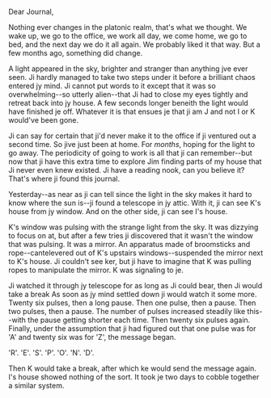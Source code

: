 Dear Journal,

Nothing ever changes in the platonic realm, that's what we thought.
We wake up, we go to the office, we work all day, we come home, we go to bed, and the next day we do it all again.
We probably liked it that way.
But a few months ago, something did change.

A light appeared in the sky, brighter and stranger than anything jve ever seen.
Ji hardly managed to take two steps under it before a brilliant chaos entered jy mind.
Ji cannot put words to it except that it was so overwhelming--so utterly alien--that Ji had to close my eyes tightly and retreat back into jy house.
A few seconds longer beneith the light would have finished je off.
Whatever it is that ensues je that ji am J and not I or K would've been gone.

Ji can say for certain that ji'd never make it to the office if ji ventured out a second time.
So jive just been at home.
For *months*, hoping for the light to go away.
The periodicity of going to work is all that ji can remember--but now that ji have this extra time to explore Jim finding parts of my house that Ji never even knew existed.
Ji have a reading nook, can you believe it?
That's where ji found this journal.

Yesterday--as near as ji can tell since the light in the sky makes it hard to know where the sun is--ji found a telescope in jy attic.
With it, ji can see K's house from jy window.
And on the other side, ji can see I's house.

K's window was pulsing with the strange light from the sky.
It was dizzying to focus on at, but after a few tries ji discovered that it wasn't the window that was pulsing.
It was a mirror.
An apparatus made of broomsticks and rope--cantelevered out of K's upstairs windows--suspended the mirror next to K's house.
Ji couldn't see ker, but ji have to imagine that K was pulling ropes to manipulate the mirror.
K was signaling to je.

Ji watched it through jy telescope for as long as Ji could bear, then Ji would take a break
As soon as jy mind settled down ji would watch it some more.
Twenty six pulses, then a long pause.
Then one pulse, then a pause.
Then two pulses, then a pause.
The number of pulses increased steadily like this--with the pause getting shorter each time.
Then twenty six pulses again.
Finally, under the assumption that ji had figured out that one pulse was for 'A' and twenty six was for 'Z', the message began.

'R'. 'E'. 'S'. 'P'. 'O'. 'N'. 'D'.

Then K would take a break, after which ke would send the message again.
I's house showed nothing of the sort.
It took je two days to cobble together a similar system.
